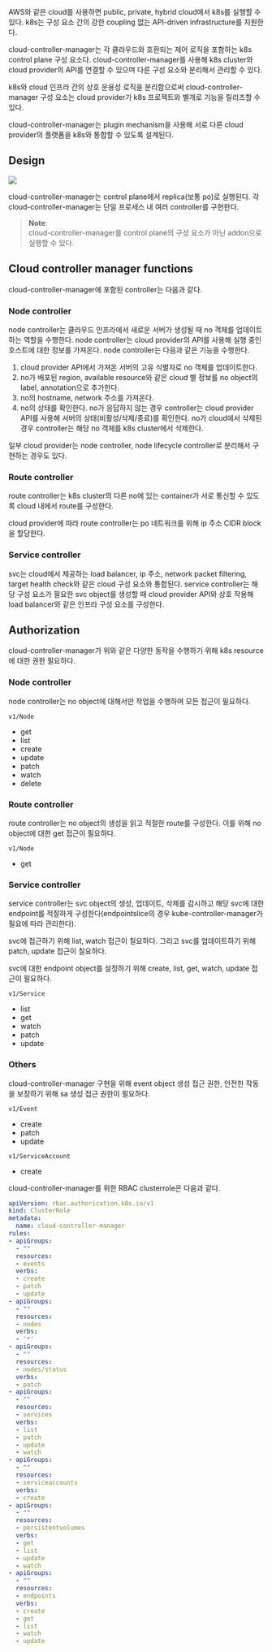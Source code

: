 AWS와 같은 cloud를 사용하면 public, private, hybrid cloud에서 k8s를 실행할 수 있다. k8s는 구성 요소 간의 강한 coupling 없는 API-driven infrastructure를 지원한다.

cloud-controller-manager는 각 클라우드와 호환되는 제어 로직을 포함하는 k8s control plane 구성 요소다. cloud-controller-manager를 사용해 k8s cluster와 cloud provider의 API를 연결할 수 있으며 다른 구성 요소와 분리해서 관리할 수 있다.

k8s와 cloud 인프라 간의 상호 운용성 로직을 분리함으로써 cloud-controller-manager 구성 요소는 cloud provider가 k8s 프로젝트와 별개로 기능을 릴리즈할 수 있다.

cloud-controller-manager는 plugin mechanism을 사용해 서로 다른 cloud provider의 플랫폼을 k8s와 통합할 수 있도록 설계된다.

## Design
![](https://kubernetes.io/images/docs/components-of-kubernetes.svg)

cloud-controller-manager는 control plane에서 replica(보통 po)로 실행된다. 각 cloud-controller-manager는 단일 프로세스 내 여러 controller를 구현한다.

> **Note**:  
> cloud-controller-manager를 control plane의 구성 요소가 아닌 addon으로 실행할 수 있다.

## Cloud controller manager functions
cloud-controller-manager에 포함된 controller는 다음과 같다.

### Node controller
node controller는 클라우드 인프라에서 새로운 서버가 생성될 때 no 객체를 업데이트하는 역할을 수행한다. node controller는 cloud provider의 API를 사용해 실행 중인 호스트에 대한 정보를 가져온다. node controller는 다음과 같은 기능을 수행한다.
1. cloud provider API에서 가져온 서버의 고유 식별자로 no 객체를 업데이트한다.
2. no가 배포된 region, available resource와 같은 cloud 별 정보를 no object의 label, annotation으로 추가한다.
3. no의 hostname, network 주소를 가져온다.
4. no의 상태를 확인한다. no가 응답하지 않는 경우 controller는 cloud provider API를 사용해 서버의 상태(비활성/삭제/종료)를 확인한다. no가 cloud에서 삭제된 경우 controller는 해당 no 객체를 k8s cluster에서 삭제한다.

일부 cloud provider는 node controller, node lifecycle controller로 분리해서 구현하는 경우도 있다.

### Route controller
route controller는 k8s cluster의 다른 no에 있는 container가 서로 통신할 수 있도록 cloud 내에서 route를 구성한다.

cloud provider에 따라 route controller는 po 네트워크를 위해 ip 주소 CIDR block을 할당한다.

### Service controller
svc는 cloud에서 제공하는 load balancer, ip 주소, network packet filtering, target health check와 같은 cloud 구성 요소와 통합된다. service controller는 해당 구성 요소가 필요한 svc object를 생성할 때 cloud provider API와 상호 작용해 load balancer와 같은 인프라 구성 요소를 구성한다.

## Authorization
cloud-controller-manager가 위와 같은 다양한 동작을 수행하기 위해 k8s resource에 대한 권한 필요하다.

### Node controller
node controller는 no object에 대해서만 작업을 수행하며 모든 접근이 필요하다.

`v1/Node`
- get
- list
- create
- update
- patch
- watch
- delete

### Route controller
route controller는 no object의 생성을 읽고 적절한 route를 구성한다. 이를 위해 no object에 대한 get 접근이 필요하다.

`v1/Node`
- get

### Service controller
service controller는 svc object의 생성, 업데이트, 삭제를 감시하고 해당 svc에 대한 endpoint를 적잘하게 구성한다(endpointslice의 경우 kube-controller-manager가 필요에 따라 관리한다).

svc에 접근하기 위해 list, watch 접근이 칠요하다. 그리고 svc를 업데이트하기 위해 patch, update 접근이 칠요하다.

svc에 대한 endpoint object를 설정하기 위해 create, list, get, watch, update 접근이 필요하다.

`v1/Service`
- list
- get
- watch
- patch
- update

### Others
cloud-controller-manager 구현을 위해 event object 생성 접근 권한, 안전한 작동을 보장하기 위해 sa 생성 접근 권한이 필요하다.

`v1/Event`
- create
- patch
- update

`v1/ServiceAccount`
- create

cloud-controller-manager를 위한 RBAC clusterrole은 다음과 같다.
``` yaml
apiVersion: rbac.authorization.k8s.io/v1
kind: ClusterRole
metadata:
  name: cloud-controller-manager
rules:
- apiGroups:
  - ""
  resources:
  - events
  verbs:
  - create
  - patch
  - update
- apiGroups:
  - ""
  resources:
  - nodes
  verbs:
  - '*'
- apiGroups:
  - ""
  resources:
  - nodes/status
  verbs:
  - patch
- apiGroups:
  - ""
  resources:
  - services
  verbs:
  - list
  - patch
  - update
  - watch
- apiGroups:
  - ""
  resources:
  - serviceaccounts
  verbs:
  - create
- apiGroups:
  - ""
  resources:
  - persistentvolumes
  verbs:
  - get
  - list
  - update
  - watch
- apiGroups:
  - ""
  resources:
  - endpoints
  verbs:
  - create
  - get
  - list
  - watch
  - update
```